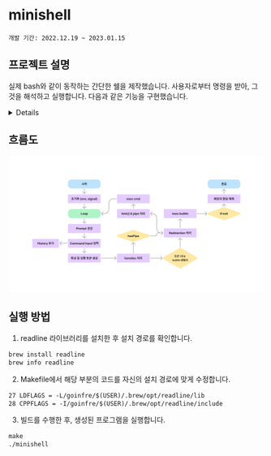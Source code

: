 # minishell

`개발 기간: 2022.12.19 ~ 2023.01.15`

## 프로젝트 설명
실제 bash와 같이 동작하는 간단한 쉘을 제작했습니다. 사용자로부터 명령을 받아, 그것을 해석하고 실행합니다. 다음과 같은 기능을 구현했습니다.

<details>
<summary>Details</summary>
<div markdown="1">

- 닫히지 않은 따옴표나 특정되지 않은 특수문자 (\나 ; 등)을 해석하지 않아야 합니다.
- 새로운 명령어를 입력할 수 있는 프롬프트를 제시합니다.
- 작업 히스토리를 갖고 있어야 합니다.
- Builtin function
	- -n 옵션을 사용할 수 있는 `echo`
	- 오직 상대 또는 절대경로만 사용하는 `cd`
	- 옵션이 없는 `pwd`
	- 옵션이 없는 `export`
	- 옵션이 없는 `unset`
	- 옵션이나 인자값이 없는 `env`
	- 옵션이 없는 `exit`
	- 나머지 명령들은 /bin/에 있는 실행파일을 찾아 동작합니다.
- Redirection (<, >, <<, >>)
- Pipe (각 파이프라인마다 명령어의 출력값은 파이프로 연결되어 다음 명령어의 입력값으로 들어가야 합니다.)
- 환경 변수($ 다음에 문자열이 오는 형식)은 그들의 값으로 확장되어야 합니다.
- `$?`는 가장 최근에 실행한 포그라운드 파이프라인의 종료 상태를 확장하여야 합니다.
- ctrl-C, ctrl-D, ctrl-\ 는 bash와 동일하게 동작하여야 합니다.
</div>
</details>

## 흐름도
![flow-chart](flow-chart.png)

## 실행 방법
1. readline 라이브러리를 설치한 후 설치 경로를 확인합니다.
```bash
brew install readline
brew info readline
```

2. Makefile에서 해당 부분의 코드를 자신의 설치 경로에 맞게 수정합니다.
```
27 LDFLAGS = -L/goinfre/$(USER)/.brew/opt/readline/lib
28 CPPFLAGS = -I/goinfre/$(USER)/.brew/opt/readline/include
```

3. 빌드를 수행한 후, 생성된 프로그램을 실행합니다.
```
make
./minishell
```
